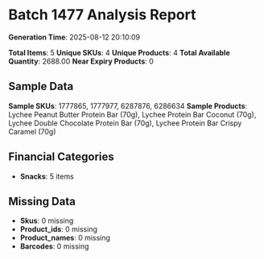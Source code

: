# Batch 1477 Analysis Report

**Generation Time**: 2025-08-12 20:10:09

**Total Items**: 5
**Unique SKUs**: 4
**Unique Products**: 4
**Total Available Quantity**: 2688.00
**Near Expiry Products**: 0

## Sample Data
**Sample SKUs**: 1777865, 1777977, 6287876, 6286634
**Sample Products**: Lychee Peanut Butter Protein Bar (70g), Lychee Protein Bar Coconut (70g), Lychee Double Chocolate Protein Bar (70g), Lychee Protein Bar Crispy Caramel (70g)

## Financial Categories
- **Snacks**: 5 items

## Missing Data
- **Skus**: 0 missing
- **Product_ids**: 0 missing
- **Product_names**: 0 missing
- **Barcodes**: 0 missing

